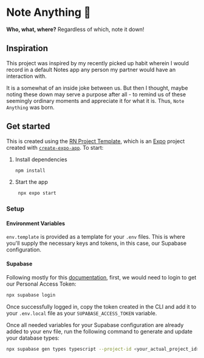 # Note Anything 📝
**Who, what, where?** Regardless of which, note it down!

## Inspiration
This project was inspired by my recently picked up habit wherein I would record in a default Notes app any person my partner would have an interaction with. 

It is a somewhat of an inside joke between us. But then I thought, maybe noting these down may serve a purpose after all - to remind us of these seemingly ordinary moments and appreciate it for what it is. Thus, `Note Anything` was born.

## Get started
This is created using the [RN Project Template](https://github.com/btcalls/rn-expo-template), which is an [Expo](https://expo.dev) project created with [`create-expo-app`](https://www.npmjs.com/package/create-expo-app). To start:

1. Install dependencies

   ```bash
   npm install
   ```

2. Start the app

   ```bash
    npx expo start
   ```

### Setup
#### Environment Variables
`env.template` is provided as a template for your `.env` files. This is where you'll supply the necessary keys and tokens, in this case, our Supabase configuration.

#### Supabase
Following mostly for this [documentation](https://supabase.com/docs/guides/api/rest/generating-types), first, we would need to login to get our Personal Access Token:

```bash
npx supabase login
```

Once successfully logged in, copy the token created in the CLI and add it to your `.env.local` file as your `SUPABASE_ACCESS_TOKEN` variable.

Once all needed variables for your Supabase configuration are already added to your env file, run the following command to generate and update your database types: 

```bash
npx supabase gen types typescript --project-id <your_actual_project_id> > ./lib/database.types.ts
```
